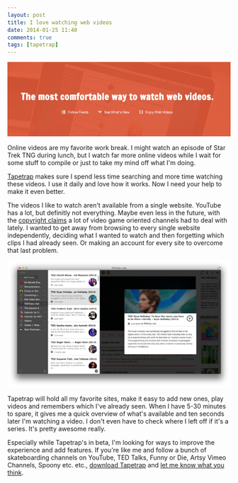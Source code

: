 ```yaml
---
layout: post
title: I love watching web videos
date: 2014-01-25 11:40
comments: true
tags: [tapetrap]
---
```


![Tapetrap header](/assets/img/old/content/tapetrap-header.jpg)

Online videos are my favorite work break. I might watch an episode of Star Trek TNG during lunch, but I watch far more online videos while I wait for some stuff to compile or just to take my mind off what I'm doing.

[Tapetrap](http://www.dangercove.com/tapetrap) makes sure I spend less time searching and more time watching these videos. I use it daily and love how it works. Now I need your help to make it even better.

<!-- more -->

The videos I like to watch aren't available from a single website. YouTube has a lot, but definitly not everything. Maybe even less in the future, with the [copyright claims](http://www.forbes.com/sites/insertcoin/2013/12/11/youtube-unleashes-strange-storm-of-copyright-claims-on-video-game-content-producers/) a lot of video game oriented channels had to deal with lately. I wanted to get away from browsing to every single website independently, deciding what I wanted to watch and then forgetting which clips I had already seen. Or making an account for every site to overcome that last problem.

![Browsing in Tapetrap](/assets/img/old/content/tapetrap-ss-browse.jpg)

Tapetrap will hold all my favorite sites, make it easy to add new ones, play videos and remembers which I've already seen. When I have 5-30 minutes to spare, it gives me a quick overview of what's available and ten seconds later I'm watching a video. I don't even have to check where I left off if it's a series. It's pretty awesome really.

Especially while Tapetrap's in beta, I'm looking for ways to improve the experience and add features. If you're like me and follow a bunch of skateboarding channels on YouTube, TED Talks, Funny or Die, Artsy Vimeo Channels, Spoony etc. etc., [download Tapetrap](http://www.dangercove.com/tapetrap) and [let me know what you think](mailto:support@dangercove.com?subject=Tapetrap%20Feedback).
